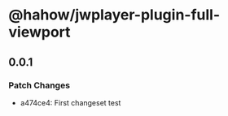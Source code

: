 # @hahow/jwplayer-plugin-full-viewport

## 0.0.1

### Patch Changes

- a474ce4: First changeset test
